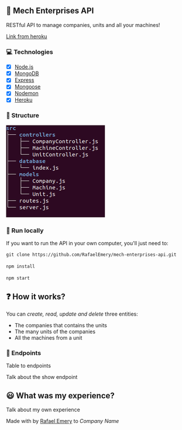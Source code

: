 ## :wrench: Mech Enterprises API

RESTful API to manage companies, units and all your machines!

[Link from heroku]()

### :computer: Technologies

- [X] [Node.js]()
- [X] [MongoDB]()
- [X] [Express]()
- [X] [Mongoose]()
- [X] [Nodemon]()
- [X] [Heroku]()

### :open_file_folder: Structure

![](assets/src-tree.png)

### :rocket: Run locally

If you want to run the API in your own computer, you'll just need to:

```
git clone https://github.com/RafaelEmery/mech-enterprises-api.git 

npm install

npm start
```

## :question: How it works?

You can *create, read, update and delete* three entities:

- The companies that contains the units
- The many units of the companies
- All the machines from a unit

### :calling: Endpoints

Table to endpoints

Talk about the show endpoint

## :smiley: What was my experience?

Talk about my own experience

Made with by [Rafael Emery]() to _Company Name_